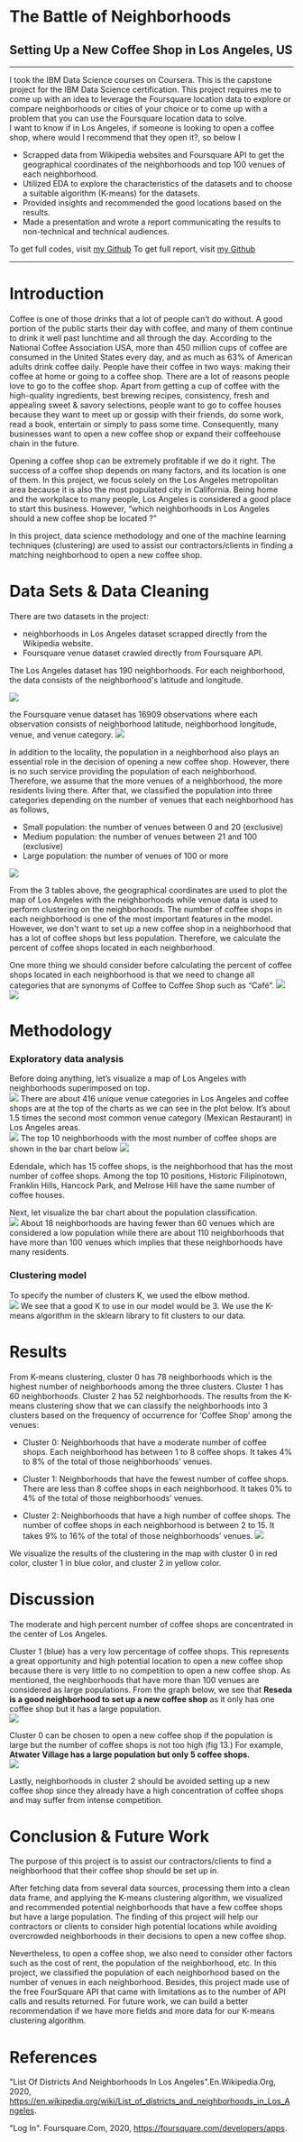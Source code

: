 # The Battle of Neighborhoods
## Setting Up a New Coffee Shop in Los Angeles, US
--- 
I took the IBM Data Science courses on Coursera. This is the capstone project for the IBM Data Science certification. This project requires me to come up with an idea to leverage the Foursquare location data to explore or compare neighborhoods or cities of your choice or to come up with a problem that you can use the Foursquare location data to solve.  
I want to know if in Los Angeles, if someone is looking to open a coffee shop, where would I recommend that they open it?, so below I

* Scrapped data from Wikipedia websites and Foursquare API to get the geographical coordinates of the neighborhoods and top 100 venues of each neighborhood.
* Utilized EDA to explore the characteristics of the datasets and to choose a suitable algorithm (K-means) for the datasets.
* Provided insights and recommended the good locations based on the results.
* Made a presentation and wrote a report communicating the results to non-technical and technical audiences.

To get full codes, visit [my Github](https://github.com/4tiennguyen/Coursera_Capstone/blob/main/Final_Capstone_Project%20_SETTING_UP_A_NEW_COFFEE_SHOP_IN_LOS_ANGELES.ipynb)
To get full report, visit [my Github](https://github.com/4tiennguyen/Coursera_Capstone/blob/main/Final_Capstone_Report%20.pdf)

----------------------------------------------------------------------------------------------------
# Introduction
Coffee is one of those drinks that a lot of people can’t do without. A good portion of the public starts their day with coffee, and many of them continue to drink it well past lunchtime and all through the day. According to the National Coffee Association USA, more than 450 million cups of coffee are consumed in the United States every day, and as much as 63% of American adults drink coffee daily. People have their coffee in two ways: making their coffee at home or going to a coffee shop. There are a lot of reasons people love to go to the coffee shop. Apart from getting a cup of coffee with the high-quality ingredients, best brewing recipes, consistency, fresh and appealing sweet & savory selections, people want to go to coffee houses because they want to meet up or gossip with their friends, do some work, read a book, entertain or simply to pass some time. Consequently, many businesses want to open a new coffee shop or expand their coffeehouse chain in the future.    

Opening a coffee shop can be extremely profitable if we do it right. The success of a coffee shop depends on many factors, and its location is one of them. In this project, we focus solely on the Los Angeles metropolitan area because it is also the most populated city in California. Being home and the workplace to many people, Los Angeles is considered a good place to start this business. However, “which neighborhoods in Los Angeles should a new coffee shop be located ?”   

In this project, data science methodology and one of the machine learning techniques (clustering) are used to assist our contractors/clients in finding a matching neighborhood to open a new coffee shop.

# Data Sets & Data Cleaning
There are two datasets in the project:
* neighborhoods in Los Angeles dataset scrapped directly from the Wikipedia website.
* Foursquare venue dataset crawled directly from Foursquare API.

The Los Angeles dataset has 190 neighborhoods. For each neighborhood, the data consists of the neighborhood's latitude and longitude.

![](./images/project2_data1.jpg)

the Foursquare venue dataset has 16909 observations where each observation consists of neighborhood latitude, neighborhood longitude, venue, and venue category.
![](./images/project2_data2.jpg)

In addition to the locality, the population in a neighborhood also plays an essential role in the decision of opening a new coffee shop. However, there is no such service providing the population of each neighborhood. Therefore, we assume that the more venues of a neighborhood, the more residents living there. After that, we classified the population into three categories depending on the number of venues that each neighborhood has as follows,
* Small population: the number of venues between 0 and 20 (exclusive)
* Medium population: the number of venues between 21 and 100 (exclusive)
* Large population: the number of venues of 100 or more

![](./images/project2_data3.jpg)

From the 3 tables above, the geographical coordinates are used to plot the map of Los Angeles with the neighborhoods while venue data is used to perform clustering on the neighborhoods. The number of coffee shops in each neighborhood is one of the most important features in the model. However, we don't want to set up a new coffee shop in a neighborhood that has a lot of coffee shops but less population. Therefore, we calculate the percent of coffee shops located in each neighborhood.

One more thing we should consider before calculating the percent of coffee shops located in each neighborhood is that we need to change all categories that are synonyms of Coffee to Coffee Shop such as “Café”.
![](./images/project2_data4.jpg)
![](./images/project2_data5.jpg)

# Methodology
### Exploratory data analysis
Before doing anything, let’s visualize a map of Los Angeles with neighborhoods superimposed on top.  
![](./images/project2_eda1.jpg)
There are about 416 unique venue categories in Los Angeles and coffee shops are at the top of the charts as we can see in the plot below. It’s about 1.5 times the second most common venue category (Mexican Restaurant) in Los Angeles areas.  
![](./images/project2_eda2.jpg)
The top 10 neighborhoods with the most number of coffee shops are shown in the bar chart below 
![](./images/project2_eda3.jpg)

Edendale, which has 15 coffee shops, is the neighborhood that has the most number of coffee shops. Among the top 10 positions, Historic Filipinotown, Franklin Hills, Hancock Park, and Melrose Hill have the same number of coffee houses. 

Next, let visualize the bar chart about the population classification.  
![](./images/project2_eda4.jpg)
About 18 neighborhoods are having fewer than 60 venues which are considered a low population while there are about 110 neighborhoods that have more than 100 venues which implies that these neighborhoods have many residents.

### Clustering model
To specify the number of clusters K, we used the elbow method.  
![](./images/project2_eda5.jpg)
We see that a good K to use in our model would be 3. We use the K-means algorithm in the sklearn library to fit clusters to our data.

# Results
From K-means clustering, cluster 0 has 78 neighborhoods which is the highest number of neighborhoods among the three clusters. Cluster 1 has 60 neighborhoods. Cluster 2 has 52 neighborhoods. The results from the K-means clustering show that we can classify the neighborhoods into 3 clusters based on the frequency of occurrence for ‘Coffee Shop’ among the venues:
* Cluster 0: Neighborhoods that have a moderate number of coffee shops. Each neighborhood has between 1 to 8 coffee shops. It takes 4% to 8% of the total of those neighborhoods’ venues.

* Cluster 1: Neighborhoods that have the fewest number of coffee shops. There are less than 8 coffee shops in each neighborhood. It takes 0% to 4% of the total of those neighborhoods’ venues.

* Cluster 2: Neighborhoods that have a high number of coffee shops. The number of coffee shops in each neighborhood is between 2 to 15. It takes 9% to 16% of the total of those neighborhoods’ venues.
![](./images/project2_result1.jpg)

We visualize the results of the clustering in the map with cluster 0 in red color, cluster 1 in blue color, and cluster 2 in yellow color.

# Discussion
The moderate and high percent number of coffee shops are concentrated in the center of Los Angeles. 

Cluster 1 (blue) has a very low percentage of coffee shops. This represents a great opportunity and high potential location to open a new coffee shop because there is very little to no competition to open a new coffee shop. As mentioned, the neighborhoods that have more than 100 venues are considered as large populations. From the graph below, we see that **Reseda is a good neighborhood to set up a new coffee shop** as it only has one coffee shop but it has a large population.  
![](./images/project2_result2.jpg)

Cluster 0 can be chosen to open a new coffee shop if the population is large but the number of coffee shops is not too high (fig 13.) For example, **Atwater Village has a large population but only 5 coffee shops.**   
![](./images/project2_result3.jpg)

Lastly, neighborhoods in cluster 2 should be avoided setting up a new coffee shop since they already have a high concentration of coffee shops and may suffer from intense competition.

# Conclusion & Future Work
The purpose of this project is to assist our contractors/clients to find a neighborhood that their coffee shop should be set up in.

After fetching data from several data sources, processing them into a clean data frame, and applying the K-means clustering algorithm, we visualized and recommended potential neighborhoods that have a few coffee shops but have a large population. The finding of this project will help our contractors or clients to consider high potential locations while avoiding overcrowded neighborhoods in their decisions to open a new coffee shop.

Nevertheless, to open a coffee shop, we also need to consider other factors such as the cost of rent, the population of the neighborhood, etc. In this project, we classified the population of each neighborhood based on the number of venues in each neighborhood. Besides, this project made use of the free FourSquare API that came with limitations as to the number of API calls and results returned.  For future work, we can build a better recommendation if we have more fields and more data for our K-means clustering algorithm. 

# References
"List Of Districts And Neighborhoods In Los Angeles".En.Wikipedia.Org, 2020, https://en.wikipedia.org/wiki/List_of_districts_and_neighborhoods_in_Los_Angeles.

"Log In". Foursquare.Com, 2020, https://foursquare.com/developers/apps. 	
